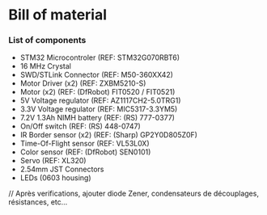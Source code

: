 # Bill of material

### List of components
* STM32 Microcontroler (REF: STM32G070RBT6)
* 16 MHz Crystal
* SWD/STLink Connector (REF: M50-360XX42)
* Motor Driver (x2) (REF: ZXBM5210-S)
* Motor (x2) (REF: (DfRobot) FIT0520 / FIT0521)
* 5V Voltage regulator (REF: AZ1117CH2-5.0TRG1)
* 3.3V Voltage regulator (REF: MIC5317-3.3YM5)
* 7.2V 1.3Ah NIMH battery (REF: (RS) 777-0377)
* On/Off switch (REF: (RS) 448-0747)
* IR Border sensor (x2) (REF: (Sharp) GP2Y0D805Z0F)
* Time-Of-Flight sensor (REF: VL53L0X)
* Color sensor (REF: (DfRobot) SEN0101)
* Servo (REF: XL320)
* 2.54mm JST Connectors
* LEDs (0603 housing)

// Après verifications, ajouter diode Zener, condensateurs de découplages, résistances, etc... 
